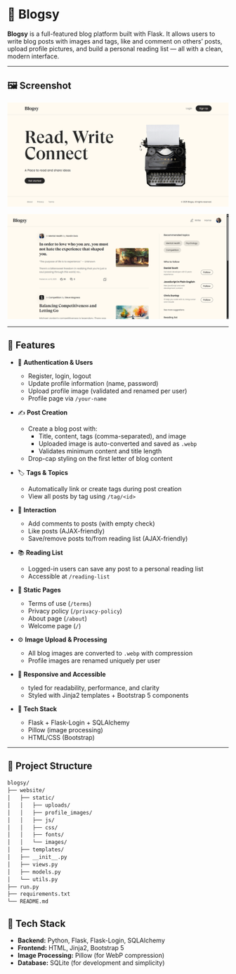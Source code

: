 # 📝 Blogsy

**Blogsy** is a full-featured blog platform built with Flask. It allows users to write blog posts with images and tags, like and comment on others’ posts, upload profile pictures, and build a personal reading list — all with a clean, modern interface.

---

## 🖼️ Screenshot

<p align="center">
  <img src="website/static/images/Screenshot1.png" alt="Blogsy Screenshot" width="800">
</p>

<p align="center">
  <img src="website/static/images/Screenshot2.png" alt="Blogsy Screenshot" width="800">
</p>

---

## 🚀 Features

- 🔐 **Authentication & Users**
  - Register, login, logout
  - Update profile information (name, password)
  - Upload profile image (validated and renamed per user)
  - Profile page via `/your-name`

- ✍️ **Post Creation**
  - Create a blog post with:
    - Title, content, tags (comma-separated), and image
    - Uploaded image is auto-converted and saved as `.webp`
    - Validates minimum content and title length
  - Drop-cap styling on the first letter of blog content

- 🏷️ **Tags & Topics**
  - Automatically link or create tags during post creation
  - View all posts by tag using `/tag/<id>`

- 💬 **Interaction**
  - Add comments to posts (with empty check)
  - Like posts (AJAX-friendly)
  - Save/remove posts to/from reading list (AJAX-friendly)

- 📚 **Reading List**
  - Logged-in users can save any post to a personal reading list
  - Accessible at `/reading-list`

- 📃 **Static Pages**
  - Terms of use (`/terms`)
  - Privacy policy (`/privacy-policy`)
  - About page (`/about`)
  - Welcome page (`/`)

- ⚙️ **Image Upload & Processing**
  - All blog images are converted to `.webp` with compression
  - Profile images are renamed uniquely per user

- 🧠 **Responsive and Accessible**
  - tyled for readability, performance, and clarity
  - Styled with Jinja2 templates + Bootstrap 5 components

- 🧰 **Tech Stack**
  - Flask + Flask-Login + SQLAlchemy
  - Pillow (image processing)
  - HTML/CSS (Bootstrap)


---

## 📂 Project Structure

```bash
blogsy/
├── website/
│   ├── static/
│   │   ├── uploads/
│   │   ├── profile_images/
│   │   ├── js/
│   │   ├── css/
│   │   ├── fonts/
│   │   └── images/
│   ├── templates/
│   ├── __init__.py
│   ├── views.py
│   ├── models.py
│   └── utils.py
├── run.py
├── requirements.txt
└── README.md
```

## 🧰 Tech Stack

- **Backend:** Python, Flask, Flask-Login, SQLAlchemy
- **Frontend:** HTML, Jinja2, Bootstrap 5
- **Image Processing:** Pillow (for WebP compression)
- **Database:** SQLite (for development and simplicity)

